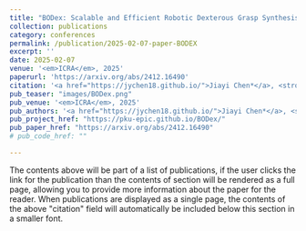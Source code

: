 ```yaml
---
title: "BODex: Scalable and Efficient Robotic Dexterous Grasp Synthesis Using Bilevel Optimization"
collection: publications
category: conferences
permalink: /publication/2025-02-07-paper-BODEX
excerpt: ''
date: 2025-02-07
venue: '<em>ICRA</em>, 2025'
paperurl: 'https://arxiv.org/abs/2412.16490'
citation: '<a href="https://jychen18.github.io/">Jiayi Chen*</a>, <strong>Yubin Ke</strong>*,<a href="https://hughw19.github.io/">He Wang†</a>; <em>ICRA</em>, 2025.'
pub_teaser: "images/BODex.png"
pub_venue: '<em>ICRA</em>, 2025'
pub_authors: '<a href="https://jychen18.github.io/">Jiayi Chen*</a>, <strong>Yubin Ke</strong>*, <a href="https://hughw19.github.io/">He Wang†</a>'
pub_project_href: "https://pku-epic.github.io/BODex/"
pub_paper_href: "https://arxiv.org/abs/2412.16490"
# pub_code_href: ""

---
```


The contents above will be part of a list of publications, if the user clicks the link for the publication than the contents of section will be rendered as a full page, allowing you to provide more information about the paper for the reader. When publications are displayed as a single page, the contents of the above "citation" field will automatically be included below this section in a smaller font.
